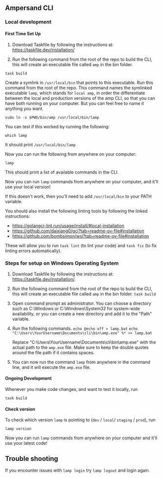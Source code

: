 ## Ampersand CLI

### Local development

#### First Time Set Up

1. Download Taskfile by following the instructions at: <https://taskfile.dev/installation/>

2. Run the following command from the root of the repo to build the CLI, this will create an executable file called `amp` in the bin folder.

```
task build
```

Create a symlink in `/usr/local/bin` that points to this executable. Run this command from the root of the repo. This command names the symlinked executable `lamp`, which stands for `local amp`, in order the differentiate between the local and production versions of the amp CLI, so that you can have both running on your computer. But you can feel free to name it anything you want.

```
sudo ln -s $PWD/bin/amp /usr/local/bin/lamp
```

You can test if this worked by running the following:

```
which lamp
```

It should print `/usr/local/bin/lamp`

Now you can run the following from anywhere on your computer:

```
lamp
```

This should print a list of available commands in the CLI.

Now you can run `lamp` commands from anywhere on your computer, and it'll use your local version!

If this doesn't work, then you'll need to add `/usr/local/bin` to your PATH variable.

You should also install the following linting tools by following the linked instructions:

- <https://golangci-lint.run/usage/install/#local-installation>
- <https://github.com/daixiang0/gci?tab=readme-ov-file#installation>
- <https://github.com/bombsimon/wsl?tab=readme-ov-file#installation>

These will allow you to run `task lint` (to lint your code) and `task fix` (to fix linting errors automatically).

### Steps for setup on Windows Operating System

1. Download Taskfile by following the instructions at: <https://taskfile.dev/installation/>.

2. Run the following command from the root of the repo to build the CLI, this will create an executable file called `amp` in the bin folder.
    `task build`

3. Open command prompt as administrator. You can choose a directory such as C:\Windows or C:\Windows\System32 for system-wide availability, or you can create a new directory and add it to the "Path" variable.

4. Run the following commands.
    `echo @echo off > lamp.bat`
    `echo "C:\Users\YourUsername\Documents\cli\bin\amp.exe" %* >> lamp.bat`

    Replace "C:\Users\YourUsername\Documents\cli\bin\amp.exe" with the actual path to the `amp.exe` file. Make sure to keep the double quotes around the file path if it contains spaces.

5. You can now run the command `lamp` from anywhere in the command line, and it will execute the `amp.exe` file.

#### Ongoing Development

Whenever you make code changes, and want to test it locally, run

```
task build
```

#### Check version 

To check which version `lamp` is pointing to (`dev` / `local`/ `staging` / `prod`), run 

```
lamp version
```

Now you can run `lamp` commands from anywhere on your computer and it'll use your latest code!

## Trouble shooting

If you encounter issues with `lamp login` try `lamp logout` and login again.
